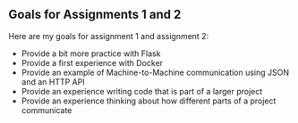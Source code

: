 ## Goals for Assignments 1 and 2

Here are my goals for assignment 1 and assignment 2:

- Provide a bit more practice with Flask
- Provide a first experience with Docker
- Provide an example of Machine-to-Machine communication using JSON and an HTTP API
- Provide an experience writing code that is part of a larger project
- Provide an experience thinking about how different parts of a project communicate 
